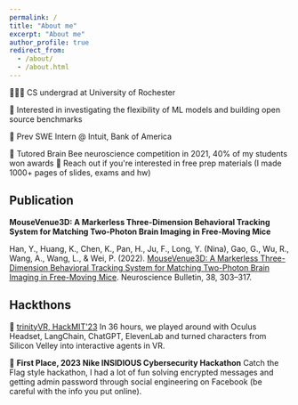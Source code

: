 ```yaml
---
permalink: /
title: "About me"
excerpt: "About me"
author_profile: true
redirect_from: 
  - /about/
  - /about.html
---
```


👩🏻‍💻 CS undergrad at University of Rochester

🔬 Interested in investigating the flexibility of ML models and building open source benchmarks

🧳 Prev SWE Intern @ Intuit, Bank of America

🧠 Tutored Brain Bee neuroscience competition in 2021, 40% of my students won awards 🎉 Reach out if you're interested in free prep materials (I made 1000+ pages of slides, exams and hw)


Publication
------
**MouseVenue3D: A Markerless Three-Dimension Behavioral Tracking System for Matching Two-Photon Brain Imaging in Free-Moving Mice**

Han, Y., Huang, K., Chen, K., Pan, H., Ju, F., Long, Y. (Nina), Gao, G., Wu, R., Wang, A., Wang, L., & Wei, P. (2022). [MouseVenue3D: A Markerless Three-Dimension Behavioral Tracking System for Matching Two-Photon Brain Imaging in Free-Moving Mice](https://www.ncbi.nlm.nih.gov/pmc/articles/PMC8975979/). Neuroscience Bulletin, 38, 303–317.


Hackthons
------
🤖 [trinityVR, HackMIT'23](https://github.com/NinaLong2077/trinityVR) In 36 hours, we played around with Oculus Headset, LangChain, ChatGPT, ElevenLab and turned characters from Silicon Velley into interactive agents in VR.

👾 **First Place, 2023 Nike INSIDIOUS Cybersecurity Hackathon** Catch the Flag style hackathon, I had a lot of fun solving encrypted messages and getting admin password through social engineering on Facebook (be careful with the info you put online).



